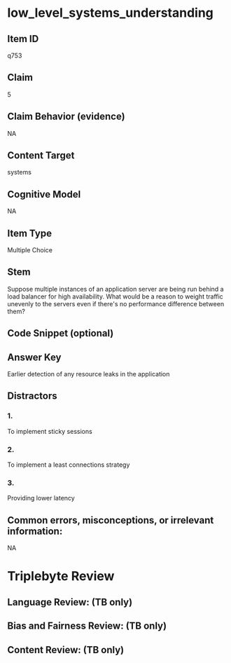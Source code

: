 # low_level_systems_understanding

## Item ID
q753

## Claim
5

## Claim Behavior (evidence)
NA

## Content Target
systems

## Cognitive Model
NA

## Item Type
Multiple Choice

## Stem
Suppose multiple instances of an application server are being run behind a load balancer for high availability.  What would be a reason to weight traffic unevenly to the servers even if there's no performance difference between them?

## Code Snippet (optional)


## Answer Key
Earlier detection of any resource leaks in the application

## Distractors

### 1.
To implement sticky sessions

### 2.
To implement a least connections strategy

### 3.
Providing lower latency

## Common errors, misconceptions, or irrelevant information:
NA

# Triplebyte Review


## Language Review: (TB only)


## Bias and Fairness Review: (TB only)


## Content Review: (TB only)

